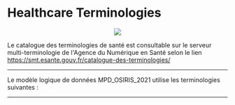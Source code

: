 # Healthcare Terminologies

<p align="center"> 
<img src=".png" />
</p>

Le catalogue des terminologies de santé est consultable sur le serveur multi-terminologie de l'Agence du Numérique en Santé selon le lien https://smt.esante.gouv.fr/catalogue-des-terminologies/


--------------------------------------------------------------------------------------------------------------------------

Le modèle logique de données MPD_OSIRIS_2021 utilise les terminologies suivantes :

--------------------------------------------------------------------------------------------------------------------------



<p align="center"> 
</p>





  
